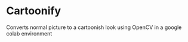 # Cartoonify
Converts normal picture to a cartoonish look using OpenCV in a google colab environment
